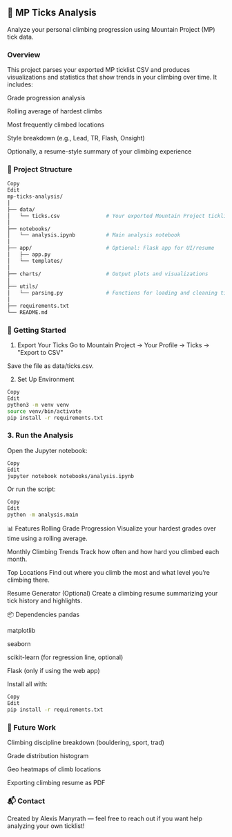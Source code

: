 ## 🧗 MP Ticks Analysis

Analyze your personal climbing progression using Mountain Project (MP) tick data.

### Overview
This project parses your exported MP ticklist CSV and produces visualizations and statistics that show trends in your climbing over time. It includes:

Grade progression analysis

Rolling average of hardest climbs

Most frequently climbed locations

Style breakdown (e.g., Lead, TR, Flash, Onsight)

Optionally, a resume-style summary of your climbing experience

### 📁 Project Structure
```bash
Copy
Edit
mp-ticks-analysis/
│
├── data/
│   └── ticks.csv               # Your exported Mountain Project ticklist
│
├── notebooks/
│   └── analysis.ipynb          # Main analysis notebook
│
├── app/                        # Optional: Flask app for UI/resume
│   ├── app.py
│   └── templates/
│
├── charts/                     # Output plots and visualizations
│
├── utils/
│   └── parsing.py              # Functions for loading and cleaning tick data
│
├── requirements.txt
└── README.md
```
### 🧰 Getting Started
1. Export Your Ticks
Go to Mountain Project → Your Profile → Ticks → "Export to CSV"

Save the file as data/ticks.csv.

2. Set Up Environment
```bash
Copy
Edit
python3 -m venv venv
source venv/bin/activate
pip install -r requirements.txt
```
### 3. Run the Analysis
Open the Jupyter notebook:

```bash
Copy
Edit
jupyter notebook notebooks/analysis.ipynb
```

Or run the script:

```bash
Copy
Edit
python -m analysis.main
```

📊 Features
Rolling Grade Progression
Visualize your hardest grades over time using a rolling average.

Monthly Climbing Trends
Track how often and how hard you climbed each month.

Top Locations
Find out where you climb the most and what level you’re climbing there.

Resume Generator (Optional)
Create a climbing resume summarizing your tick history and highlights.

📦 Dependencies
pandas

matplotlib

seaborn

scikit-learn (for regression line, optional)

Flask (only if using the web app)

Install all with:

```bash
Copy
Edit
pip install -r requirements.txt
```

### 📝 Future Work
Climbing discipline breakdown (bouldering, sport, trad)

Grade distribution histogram

Geo heatmaps of climb locations

Exporting climbing resume as PDF

### 📬 Contact
Created by Alexis Manyrath — feel free to reach out if you want help analyzing your own ticklist!


